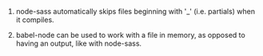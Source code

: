 1. node-sass automatically skips files beginning with '\_' (i.e. partials) when it compiles.

2. babel-node can be used to work with a file in memory, as opposed to having an output, like with node-sass.
